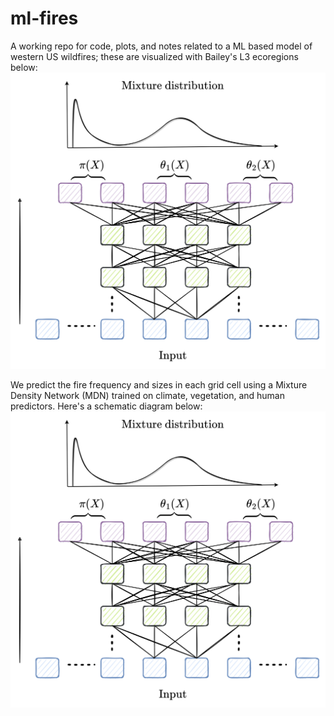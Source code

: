 # ml-fires
A working repo for code, plots, and notes related to a ML based model of western US wildfires; these are visualized with Bailey's L3 ecoregions below:
![plot](./plots/mdn.png?raw=true)

We predict the fire frequency and sizes in each grid cell using a Mixture Density Network (MDN) trained on climate, vegetation, and human predictors. Here's a schematic diagram below:
![plot](./plots/mdn.png?raw=true)
